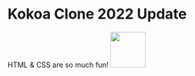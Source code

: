 # Kokoa Clone 2022 Update

HTML & CSS are so much fun!
<img src="https://user-images.githubusercontent.com/115874237/200976927-aa795a5c-402c-45a5-8405-7c8da84074de.jpg"   width="70px"
  height="70px">
